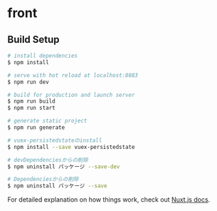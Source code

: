# front

## Build Setup

```bash
# install dependencies
$ npm install

# serve with hot reload at localhost:8083
$ npm run dev

# build for production and launch server
$ npm run build
$ npm run start

# generate static project
$ npm run generate

# vuex-persistedstateのinstall
$ npm install --save vuex-persistedstate

# devDependenciesからの削除
$ npm uninstall パッケージ --save-dev

# Dependenciesからの削除
$ npm uninstall パッケージ --save

```

For detailed explanation on how things work, check out [Nuxt.js docs](https://nuxtjs.org).
